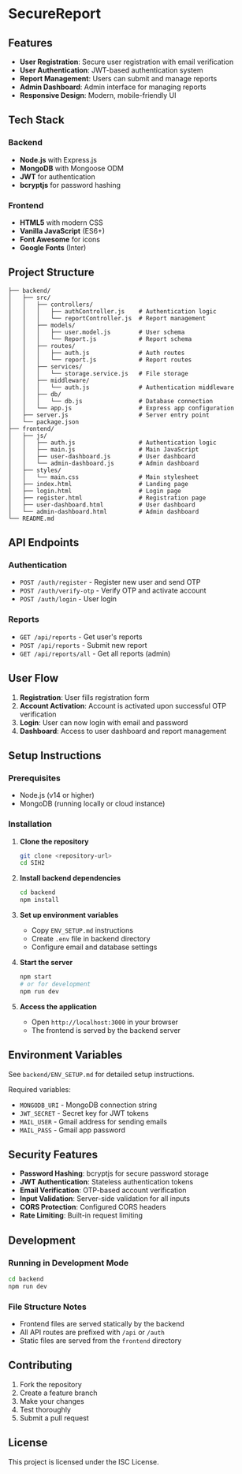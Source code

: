 # SecureReport


## Features

- **User Registration**: Secure user registration with email verification
- **User Authentication**: JWT-based authentication system
- **Report Management**: Users can submit and manage reports
- **Admin Dashboard**: Admin interface for managing reports
- **Responsive Design**: Modern, mobile-friendly UI

## Tech Stack

### Backend

- **Node.js** with Express.js
- **MongoDB** with Mongoose ODM
- **JWT** for authentication
- **bcryptjs** for password hashing

### Frontend

- **HTML5** with modern CSS
- **Vanilla JavaScript** (ES6+)
- **Font Awesome** for icons
- **Google Fonts** (Inter)

## Project Structure

```
├── backend/
│   ├── src/
│   │   ├── controllers/
│   │   │   ├── authController.js    # Authentication logic
│   │   │   └── reportController.js  # Report management
│   │   ├── models/
│   │   │   ├── user.model.js        # User schema
│   │   │   └── Report.js            # Report schema
│   │   ├── routes/
│   │   │   ├── auth.js              # Auth routes
│   │   │   └── report.js            # Report routes
│   │   ├── services/
│   │   │   └── storage.service.js   # File storage
│   │   ├── middleware/
│   │   │   └── auth.js              # Authentication middleware
│   │   ├── db/
│   │   │   └── db.js                # Database connection
│   │   └── app.js                   # Express app configuration
│   ├── server.js                    # Server entry point
│   └── package.json
├── frontend/
│   ├── js/
│   │   ├── auth.js                  # Authentication logic
│   │   ├── main.js                  # Main JavaScript
│   │   ├── user-dashboard.js        # User dashboard
│   │   └── admin-dashboard.js       # Admin dashboard
│   ├── styles/
│   │   └── main.css                 # Main stylesheet
│   ├── index.html                   # Landing page
│   ├── login.html                   # Login page
│   ├── register.html                # Registration page
│   ├── user-dashboard.html          # User dashboard
│   └── admin-dashboard.html         # Admin dashboard
└── README.md
```

## API Endpoints

### Authentication

- `POST /auth/register` - Register new user and send OTP
- `POST /auth/verify-otp` - Verify OTP and activate account
- `POST /auth/login` - User login

### Reports

- `GET /api/reports` - Get user's reports
- `POST /api/reports` - Submit new report
- `GET /api/reports/all` - Get all reports (admin)

## User Flow

1. **Registration**: User fills registration form
4. **Account Activation**: Account is activated upon successful OTP verification
5. **Login**: User can now login with email and password
6. **Dashboard**: Access to user dashboard and report management

## Setup Instructions

### Prerequisites

- Node.js (v14 or higher)
- MongoDB (running locally or cloud instance)

### Installation

1. **Clone the repository**

   ```bash
   git clone <repository-url>
   cd SIH2
   ```

2. **Install backend dependencies**

   ```bash
   cd backend
   npm install
   ```

3. **Set up environment variables**

   - Copy `ENV_SETUP.md` instructions
   - Create `.env` file in backend directory
   - Configure email and database settings

4. **Start the server**

   ```bash
   npm start
   # or for development
   npm run dev
   ```

5. **Access the application**
   - Open `http://localhost:3000` in your browser
   - The frontend is served by the backend server

## Environment Variables

See `backend/ENV_SETUP.md` for detailed setup instructions.

Required variables:

- `MONGODB_URI` - MongoDB connection string
- `JWT_SECRET` - Secret key for JWT tokens
- `MAIL_USER` - Gmail address for sending emails
- `MAIL_PASS` - Gmail app password

## Security Features

- **Password Hashing**: bcryptjs for secure password storage
- **JWT Authentication**: Stateless authentication tokens
- **Email Verification**: OTP-based account verification
- **Input Validation**: Server-side validation for all inputs
- **CORS Protection**: Configured CORS headers
- **Rate Limiting**: Built-in request limiting

## Development

### Running in Development Mode

```bash
cd backend
npm run dev
```

### File Structure Notes

- Frontend files are served statically by the backend
- All API routes are prefixed with `/api` or `/auth`
- Static files are served from the `frontend` directory

## Contributing

1. Fork the repository
2. Create a feature branch
3. Make your changes
4. Test thoroughly
5. Submit a pull request

## License

This project is licensed under the ISC License.
